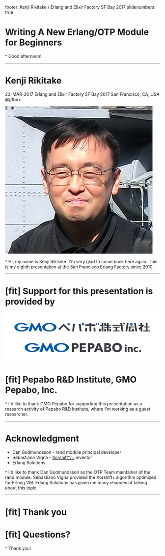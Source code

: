 footer: Kenji Rikitake / Erlang and Elixir Factory SF Bay 2017
slidenumbers: true

# Writing A New Erlang/OTP Module for Beginners

<!-- Use Deckset 1.6.0, Next theme, 16:9 aspect ratio -->
<!-- target: 25 slides -->

^ Good afternoon!

---

# Kenji Rikitake

23-MAR-2017
Erlang and Elixir Factory SF Bay 2017
San Francisco, CA, USA
@jj1bdx

![right, fit](kenjiface-20150328-2.jpg)

^ Hi, my name is Kenji Rikitake. I'm very glad to come back here again. This is my eighth presentation at the San Francisco Erlang Factory since 2010.

---

# 

# [fit] Support for this presentation is provided by

![inline, fit](gmo_pepabo_logo_en_ja.png)

# [fit] Pepabo R&D Institute, GMO Pepabo, Inc.

^ I'd like to thank GMO Pepabo for supporting this presentation as a research activity of Pepabo R&D Institute, where I'm working as a guest researcher.

---

# Acknowledgment

* Dan Gudmundsson - rand module principal developer
* Sebastiano Vigna - [Xorshift\*/+](http://xoroshiro.di.unimi.it/) inventor
* Erlang Solutions

^ I'd like to thank Dan Gudmundsson as the OTP Team maintainer of the rand module. Sebastiano Vigna provided the Xorshift+ algorithm optimized for Erlang VM. Erlang Solutions has given me many chances of talking about this topic. 

---

# [fit] Thank you

# [fit] Questions?

^ Thank you!
